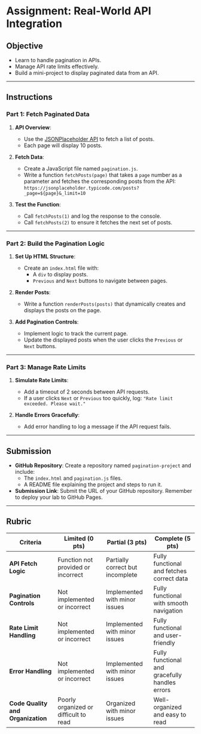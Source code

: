 # Assignment: Real-World API Integration

## Objective

- Learn to handle pagination in APIs.
- Manage API rate limits effectively.
- Build a mini-project to display paginated data from an API.

---

## Instructions

### Part 1: Fetch Paginated Data

1. **API Overview**:

   - Use the [JSONPlaceholder API](https://jsonplaceholder.typicode.com/) to fetch a list of posts.
   - Each page will display 10 posts.

2. **Fetch Data**:

   - Create a JavaScript file named `pagination.js`.
   - Write a function `fetchPosts(page)` that takes a `page` number as a parameter and fetches the corresponding posts from the API: `https://jsonplaceholder.typicode.com/posts?_page=${page}&_limit=10`

3. **Test the Function**:

   - Call `fetchPosts(1)` and log the response to the console.
   - Call `fetchPosts(2)` to ensure it fetches the next set of posts.

---

### Part 2: Build the Pagination Logic

1. **Set Up HTML Structure**:

   - Create an `index.html` file with:
     - A `div` to display posts.
     - `Previous` and `Next` buttons to navigate between pages.

2. **Render Posts**:

   - Write a function `renderPosts(posts)` that dynamically creates and displays the posts on the page.

3. **Add Pagination Controls**:

   - Implement logic to track the current page.
   - Update the displayed posts when the user clicks the `Previous` or `Next` buttons.

---

### Part 3: Manage Rate Limits

1. **Simulate Rate Limits**:

   - Add a timeout of 2 seconds between API requests.
   - If a user clicks `Next` or `Previous` too quickly, log: `"Rate limit exceeded. Please wait."`

2. **Handle Errors Gracefully**:

   - Add error handling to log a message if the API request fails.

---

## Submission

- **GitHub Repository**: Create a repository named `pagination-project` and include:
  - The `index.html` and `pagination.js` files.
  - A README file explaining the project and steps to run it.
- **Submission Link**: Submit the URL of your GitHub repository. Remember to deploy your lab to GitHub Pages.

---

## Rubric

| Criteria                          | Limited (0 pts)                       | Partial (3 pts)                  | Complete (5 pts)                               |
| --------------------------------- | ------------------------------------- | -------------------------------- | ---------------------------------------------- |
| **API Fetch Logic**               | Function not provided or incorrect    | Partially correct but incomplete | Fully functional and fetches correct data      |
| **Pagination Controls**           | Not implemented or incorrect          | Implemented with minor issues    | Fully functional with smooth navigation        |
| **Rate Limit Handling**           | Not implemented or incorrect          | Implemented with minor issues    | Fully functional and user-friendly             |
| **Error Handling**                | Not implemented or incorrect          | Implemented with minor issues    | Fully functional and gracefully handles errors |
| **Code Quality and Organization** | Poorly organized or difficult to read | Organized with minor issues      | Well-organized and easy to read                |

